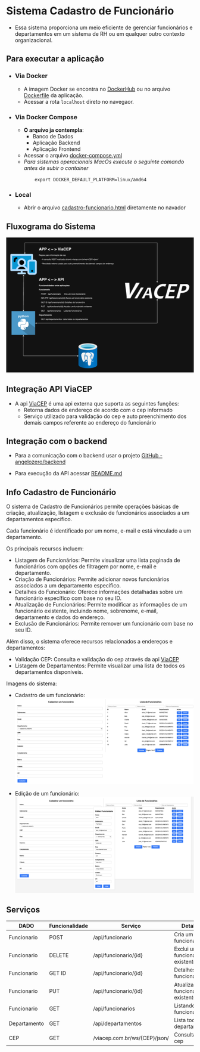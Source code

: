 # Sistema Cadastro de Funcionário
- Essa sistema proporciona um meio eficiente de gerenciar funcionários e departamentos em um sistema de RH ou em qualquer outro contexto organizacional.

## Para executar a aplicação
- ### Via Docker
    - A imagem Docker se encontra no [DockerHub](https://hub.docker.com/repository/docker/angelozero/cadastro-funcionario-app/general) ou no arquivo [Dockerfile](https://github.com/angelozero/frontend/blob/main/Dockerfile) da aplicação.
    - Acessar a rota `localhost` direto no navegaor.
- ### Via Docker Compose
    - **O arquivo ja contempla**:
        - Banco de Dados
        - Aplicação Backend
        - Aplicação Frontend
    - Acessar o arquivo [docker-compose.yml](https://github.com/angelozero/frontend/blob/main/docker-compose.yaml)
    - *Para sistemas operacionais MacOs execute o  seguinte comando antes de subir o container*
        ```shell
            export DOCKER_DEFAULT_PLATFORM=linux/amd64
        ```
- ### Local
    - Abrir o arquivo [cadastro-funcionario.html](https://github.com/angelozero/frontend/blob/main/cadastro-funcionario.html) diretamente no navador

## Fluxograma do Sistema
![fluxograma-frontend.drawio](./images/fluxograma-frontend.drawio.png)

## Integração API ViaCEP
- A api [ViaCEP](viacep.com.br/ws/13063000/json/) é uma api externa que suporta as seguintes funções:
    - Retorna dados de endereço de acordo com o cep informado
    - Serviço utilizado para validação do cep e auto preenchimento dos demais campos referente ao endereço do funcionário
    

## Integração com o backend
- Para a comunicação com o backend usar o projeto [GitHub - angelozero/backend](https://github.com/angelozero/backend)

- Para execução da API acessar [README.md](https://github.com/angelozero/backend/blob/main/README.md) 

## Info Cadastro de Funcionário

O sistema de Cadastro de Funcionários permite operações básicas de criação, atualização, listagem e exclusão de funcionários associados a um departamentos específico.

Cada funcionário é identificado por um nome, e-mail e está vinculado a um departamento.

Os principais recursos incluem:

- Listagem de Funcionários: Permite visualizar uma lista paginada de funcionários com opções de filtragem por nome, e-mail e departamento.
- Criação de Funcionários: Permite adicionar novos funcionários associados a um departamento específico.
- Detalhes do Funcionário: Oferece informações detalhadas sobre um funcionário específico com base no seu ID.
- Atualização de Funcionários: Permite modificar as informações de um funcionário existente, incluindo nome, sobrenome, e-mail, departamento e dados do endereço.
- Exclusão de Funcionários: Permite remover um funcionário com base no seu ID.

Além disso, o sistema oferece recursos relacionados a endereços e departamentos:

- Validação CEP: Consulta e validação do cep através da api [ViaCEP](viacep.com.br/ws/13063000/json/)
- Listagem de Departamentos: Permite visualizar uma lista de todos os departamentos disponíveis.

Imagens do sistema:
- Cadastro de um funcionário:
    ![layout](./images/layout.png)

- Edição de um funcionário:
    ![edit](./images/edit.png)

## Serviços

| DADO | Funcionalidade | Serviço | Detalhes |
| ---- | -------------- | ------- | ---------|
|Funcionario     |POST        |/api/funcionario        | Cria um novo funcionário|
|Funcionario     |DELETE      |/api/funcionario/{id}   | Exclui um funcionário existente|
|Funcionario     |GET ID      |/api/funcionario/{id}   | Detalhes do funcionário|
|Funcionario     |PUT         |/api/funcionario/{id}   | Atualiza um funcionário existente|
|Funcionario     |GET         |/api/funcionarios       | Listando funcionários|
|Departamento    |GET         |/api/departamentos      | Lista todos os departamentos|
|CEP            |GET         |/viacep.com.br/ws/{CEP}/json/ | Consulta do cep|
